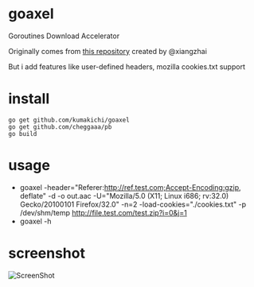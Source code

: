 goaxel
======
Goroutines Download Accelerator

Originally comes from [this repository](https://github.com/xiangzhai/goaxel) created by @xiangzhai

But i add features like user-defined headers, mozilla cookies.txt support

install 
=======
```
go get github.com/kumakichi/goaxel 
go get github.com/cheggaaa/pb
go build
```

usage 
=====
* goaxel -header="Referer:http://ref.test.com;Accept-Encoding:gzip, deflate" -d -o out.aac -U="Mozilla/5.0 (X11; Linux i686; rv:32.0) Gecko/20100101 Firefox/32.0" -n=2 -load-cookies="./cookies.txt" -p /dev/shm/temp http://file.test.com/test.zip?i=0&j=1
* goaxel -h

screenshot 
==========
![ScreenShot](https://raw.github.com/kumakichi/goaxel/master/doc/screenshot.png)